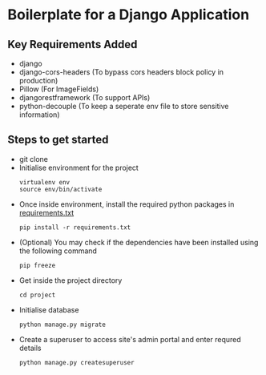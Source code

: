 # Boilerplate for a Django Application

## Key Requirements Added
 
- django
- django-cors-headers (To bypass cors headers block policy in production)
- Pillow (For ImageFields)
- djangorestframework (To support APIs)
- python-decouple (To keep a seperate env file to store sensitive information)


## Steps to get started

- git clone 
- Initialise environment for the project 
     ```
    virtualenv env
    source env/bin/activate
    ```
- Once inside environment, install the required python packages in [requirements.txt](./requirements.txt)
    ```
    pip install -r requirements.txt
    ```
- (Optional) You may check if the dependencies have been installed using the following command
    ```
    pip freeze
    ```
- Get inside the project directory
    ```
    cd project
    ```
- Initialise database
    ```
    python manage.py migrate
    ```
- Create a superuser to access site's admin portal and enter requred details
    ```
    python manage.py createsuperuser
    ```